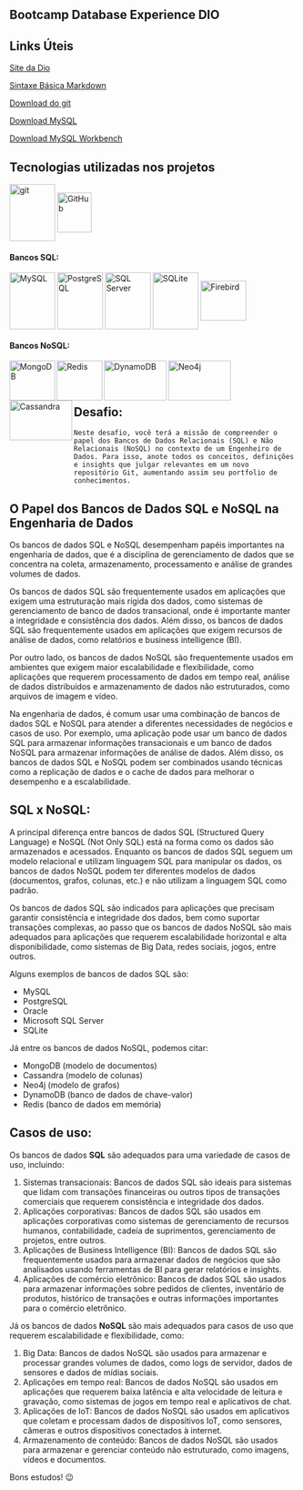 ## Bootcamp Database Experience DIO



## Links Úteis

[Site da Dio](https://dio.me/)

[Sintaxe Básica Markdown](https://www.markdownguide.org/basic-syntax/)

[Download do git](https://git-scm.com/downloads)

[Download MySQL](https://dev.mysql.com/downloads/mysql/8.0.html)

[Download MySQL Workbench](https://dev.mysql.com/downloads/workbench/)



## Tecnologias utilizadas nos projetos

<div style="display: inline_block">
<img align="center" alt="git" height="100" width="80" src="https://cdn.jsdelivr.net/gh/devicons/devicon/icons/git/git-original-wordmark.svg"/>
<img align="center" alt="GitHub" height="70" width="60" src="https://cdn.jsdelivr.net/gh/devicons/devicon/icons/github/github-original-wordmark.svg" />
<h4>Bancos SQL:</h4>    
<img align="center" alt="MySQL" height="100" width="80"  src="https://cdn.jsdelivr.net/gh/devicons/devicon/icons/mysql/mysql-original-wordmark.svg" />
<img align="center" alt="PostgreSQL" height="100" width="80" src="https://cdn.jsdelivr.net/gh/devicons/devicon/icons/postgresql/postgresql-original-wordmark.svg" />
<img align="center" alt="SQL Server" height="100" width="80"  src="https://cdn.jsdelivr.net/gh/devicons/devicon/icons/microsoftsqlserver/microsoftsqlserver-plain-wordmark.svg" />
<img align="center" alt="SQLite" height="100" width="80"  src="https://cdn.jsdelivr.net/gh/devicons/devicon/icons/sqlite/sqlite-original-wordmark.svg" />
<img align="center" alt="Firebird" height="70" width="80"  src="https://firebirdsql.org/file/about/firebird-logo-48.png" />
<h4>Bancos NoSQL:</h4>    
<img align="left" alt="MongoDB" height="70" width="80"  src="https://cdn.jsdelivr.net/gh/devicons/devicon/icons/mongodb/mongodb-original-wordmark.svg" />
<img align="left" alt="Redis" height="70" width="80"  src="https://cdn.jsdelivr.net/gh/devicons/devicon/icons/redis/redis-original-wordmark.svg" />
<img align="left" alt="DynamoDB" height="70" width="110"  src="https://res.cloudinary.com/practicaldev/image/fetch/s--yeQTETna--/c_imagga_scale,f_auto,fl_progressive,h_420,q_auto,w_1000/https://dev-to-uploads.s3.amazonaws.com/uploads/articles/ffgjuqw3ijlfz4wf72ha.png" />
<img align="left" alt="Neo4j" height="70" width="110"  src="https://cdn.jsdelivr.net/gh/devicons/devicon/icons/neo4j/neo4j-original-wordmark.svg" />
<img align="left" alt="Cassandra" height="70" width="110"  src="https://www.vectorlogo.zone/logos/apache_cassandra/apache_cassandra-ar21.svg" />    

​    

​              



## Desafio: 

```
Neste desafio, você terá a missão de compreender o papel dos Bancos de Dados Relacionais (SQL) e Não Relacionais (NoSQL) no contexto de um Engenheiro de Dados. Para isso, anote todos os conceitos, definições e insights que julgar relevantes em um novo repositório Git, aumentando assim seu portfolio de conhecimentos.
```



## **O Papel dos Bancos de Dados SQL e NoSQL na Engenharia de Dados**



Os bancos de dados SQL e NoSQL desempenham papéis importantes na engenharia de dados, que é a disciplina de gerenciamento de dados que se concentra na coleta, armazenamento, processamento e análise de grandes volumes de dados.

Os bancos de dados SQL são frequentemente usados em aplicações que exigem uma estruturação mais rígida dos dados, como sistemas de gerenciamento de banco de dados transacional, onde é importante manter a integridade e consistência dos dados. Além disso, os bancos de dados SQL são frequentemente usados em aplicações que exigem recursos de análise de dados, como relatórios e business intelligence (BI).

Por outro lado, os bancos de dados NoSQL são frequentemente usados em ambientes que exigem maior escalabilidade e flexibilidade, como aplicações que requerem processamento de dados em tempo real, análise de dados distribuídos e armazenamento de dados não estruturados, como arquivos de imagem e vídeo.

Na engenharia de dados, é comum usar uma combinação de bancos de dados SQL e NoSQL para atender a diferentes necessidades de negócios e casos de uso. Por exemplo, uma aplicação pode usar um banco de dados SQL para armazenar informações transacionais e um banco de dados NoSQL para armazenar informações de análise de dados. Além disso, os bancos de dados SQL e NoSQL podem ser combinados usando técnicas como a replicação de dados e o cache de dados para melhorar o desempenho e a escalabilidade.



## **SQL x NoSQL:**

A principal diferença entre bancos de dados SQL (Structured Query Language) e NoSQL (Not Only SQL) está na forma como os dados são armazenados e acessados. Enquanto os bancos de dados SQL seguem um modelo relacional e utilizam linguagem SQL para manipular os dados, os bancos de dados NoSQL podem ter diferentes modelos de dados (documentos, grafos, colunas, etc.) e não utilizam a linguagem SQL como padrão.

Os bancos de dados SQL são indicados para aplicações que precisam garantir consistência e integridade dos dados, bem como suportar transações complexas, ao passo que os bancos de dados NoSQL são mais adequados para aplicações que requerem escalabilidade horizontal e alta disponibilidade, como sistemas de Big Data, redes sociais, jogos, entre outros.

Alguns exemplos de bancos de dados SQL são:

- MySQL
- PostgreSQL
- Oracle
- Microsoft SQL Server
- SQLite

Já entre os bancos de dados NoSQL, podemos citar:

- MongoDB (modelo de documentos)
- Cassandra (modelo de colunas)
- Neo4j (modelo de grafos)
- DynamoDB (banco de dados de chave-valor)
- Redis (banco de dados em memória)



## Casos de uso:



Os bancos de dados **SQL** são adequados para uma variedade de casos de uso, incluindo:

1. Sistemas transacionais: Bancos de dados SQL são ideais para sistemas que lidam com transações financeiras ou outros tipos de transações comerciais que requerem consistência e integridade dos dados.
2. Aplicações corporativas: Bancos de dados SQL são usados em aplicações corporativas como sistemas de gerenciamento de recursos humanos, contabilidade, cadeia de suprimentos, gerenciamento de projetos, entre outros.
3. Aplicações de Business Intelligence (BI): Bancos de dados SQL são frequentemente usados para armazenar dados de negócios que são analisados usando ferramentas de BI para gerar relatórios e insights.
4. Aplicações de comércio eletrônico: Bancos de dados SQL são usados para armazenar informações sobre pedidos de clientes, inventário de produtos, histórico de transações e outras informações importantes para o comércio eletrônico.

Já os bancos de dados **NoSQL** são mais adequados para casos de uso que requerem escalabilidade e flexibilidade, como:

1. Big Data: Bancos de dados NoSQL são usados para armazenar e processar grandes volumes de dados, como logs de servidor, dados de sensores e dados de mídias sociais.
2. Aplicações em tempo real: Bancos de dados NoSQL são usados em aplicações que requerem baixa latência e alta velocidade de leitura e gravação, como sistemas de jogos em tempo real e aplicativos de chat.
3. Aplicações de IoT: Bancos de dados NoSQL são usados em aplicativos que coletam e processam dados de dispositivos IoT, como sensores, câmeras e outros dispositivos conectados à internet.
4. Armazenamento de conteúdo: Bancos de dados NoSQL são usados para armazenar e gerenciar conteúdo não estruturado, como imagens, vídeos e documentos.



Bons estudos! 😉
